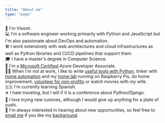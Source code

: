 ```yaml
---
title: "About me"
type: "page"
---
```


👋 I'm Visesh. \
💻 I'm a software engineer working primarily with Python and JavaScript but I'm also passionate about DevOps and automation. \
🛠️ I work extensively with web architectures and cloud infrastructures as well as Python libraries and CI/CD pipelines that support them. \
🎓 I have a master's degree in Computer Science. \
📜 I'm a [Microsoft Certified](https://www.linkedin.com/in/viseshprasad/details/certifications/) Azure Developer Associate. \
💆‍♂️ When I'm not at work, I like to write [useful tools with Python](https://github.com/viseshrp?tab=repositories&q=&type=&language=python&sort=),
tinker with [home automation](https://www.home-assistant.io/) and my [home lab](https://github.com/viseshrp/homelab)
running on Raspberry Pis, do home improvement, [volunteer for non-profits](https://www.linkedin.com/in/viseshprasad/details/volunteering-experiences/) or watch movies with my wife. \
🇪🇸 I'm currently learning Spanish. \
✈️ I hate traveling, but I will if it is a conference about Python/Django. \
🍣 I love trying new cuisines, although I would give up anything for a plate of sushi. \
📧 I'm always interested in hearing about new opportunities, so feel free to [email me](mailto:viseshrprasad@gmail.com) if you like my [background](https://drive.google.com/file/d/0B6KvjIoOCo4denFodnh2akItZFU/view?usp=sharing).
